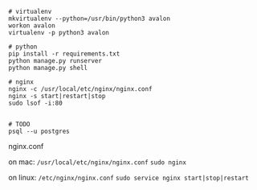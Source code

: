 
```
# virtualenv
mkvirtualenv --python=/usr/bin/python3 avalon
workon avalon
virtualenv -p python3 avalon

# python
pip install -r requirements.txt
python manage.py runserver
python manage.py shell

# nginx
nginx -c /usr/local/etc/nginx/nginx.conf
nginx -s start|restart|stop
sudo lsof -i:80


# TODO
psql --u postgres
```

nginx.conf

on mac:
    `/usr/local/etc/nginx/nginx.conf`
    `sudo nginx`

on linux:
    `/etc/nginx/nginx.conf`
    `sudo service nginx start|stop|restart`